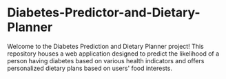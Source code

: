 # Diabetes-Predictor-and-Dietary-Planner
Welcome to the Diabetes Prediction and Dietary Planner project! This repository houses a web application designed to predict the likelihood of a person having diabetes based on various health indicators and offers personalized dietary plans based on users' food interests.
